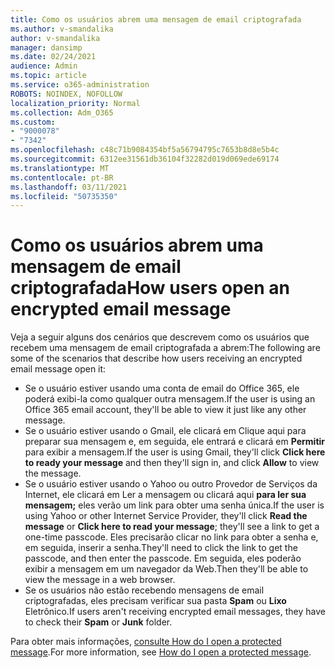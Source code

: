 ```yaml
---
title: Como os usuários abrem uma mensagem de email criptografada
ms.author: v-smandalika
author: v-smandalika
manager: dansimp
ms.date: 02/24/2021
audience: Admin
ms.topic: article
ms.service: o365-administration
ROBOTS: NOINDEX, NOFOLLOW
localization_priority: Normal
ms.collection: Adm_O365
ms.custom:
- "9000078"
- "7342"
ms.openlocfilehash: c48c71b9084354bf5a56794795c7653b8d8e5b4c
ms.sourcegitcommit: 6312ee31561db36104f32282d019d069ede69174
ms.translationtype: MT
ms.contentlocale: pt-BR
ms.lasthandoff: 03/11/2021
ms.locfileid: "50735350"
---
```

# <a name="how-users-open-an-encrypted-email-message"></a><span data-ttu-id="6c21d-102">Como os usuários abrem uma mensagem de email criptografada</span><span class="sxs-lookup"><span data-stu-id="6c21d-102">How users open an encrypted email message</span></span>

<span data-ttu-id="6c21d-103">Veja a seguir alguns dos cenários que descrevem como os usuários que recebem uma mensagem de email criptografada a abrem:</span><span class="sxs-lookup"><span data-stu-id="6c21d-103">The following are some of the scenarios that describe how users receiving an encrypted email message open it:</span></span>

- <span data-ttu-id="6c21d-104">Se o usuário estiver usando uma conta de email do Office 365, ele poderá exibi-la como qualquer outra mensagem.</span><span class="sxs-lookup"><span data-stu-id="6c21d-104">If the user is using an Office 365 email account, they'll be able to view it just like any other message.</span></span>
- <span data-ttu-id="6c21d-105">Se o usuário estiver usando o  Gmail, ele clicará em Clique aqui para preparar sua mensagem e, em seguida, ele entrará e clicará em **Permitir** para exibir a mensagem.</span><span class="sxs-lookup"><span data-stu-id="6c21d-105">If the user is using Gmail, they'll click **Click here to ready your message** and then they'll sign in, and click **Allow** to view the message.</span></span>
- <span data-ttu-id="6c21d-106">Se o usuário estiver usando o Yahoo ou  outro Provedor de Serviços da Internet, ele clicará em Ler a mensagem ou clicará aqui **para ler sua mensagem;** eles verão um link para obter uma senha única.</span><span class="sxs-lookup"><span data-stu-id="6c21d-106">If the user is using Yahoo or other Internet Service Provider, they'll click **Read the message** or **Click here to read your message**; they'll see a link to get a one-time passcode.</span></span> <span data-ttu-id="6c21d-107">Eles precisarão clicar no link para obter a senha e, em seguida, inserir a senha.</span><span class="sxs-lookup"><span data-stu-id="6c21d-107">They'll need to click the link to get the passcode, and then enter the passcode.</span></span> <span data-ttu-id="6c21d-108">Em seguida, eles poderão exibir a mensagem em um navegador da Web.</span><span class="sxs-lookup"><span data-stu-id="6c21d-108">Then they'll be able to view the message in a web browser.</span></span>
- <span data-ttu-id="6c21d-109">Se os usuários não estão recebendo mensagens de email criptografadas, eles precisam verificar sua pasta **Spam** ou **Lixo** Eletrônico.</span><span class="sxs-lookup"><span data-stu-id="6c21d-109">If users aren't receiving encrypted email messages, they have to check their **Spam** or **Junk** folder.</span></span>

<span data-ttu-id="6c21d-110">Para obter mais informações, [consulte How do I open a protected message](https://support.microsoft.com/topic/how-do-i-open-a-protected-message-1157a286-8ecc-4b1e-ac43-2a608fbf3098).</span><span class="sxs-lookup"><span data-stu-id="6c21d-110">For more information, see [How do I open a protected message](https://support.microsoft.com/topic/how-do-i-open-a-protected-message-1157a286-8ecc-4b1e-ac43-2a608fbf3098).</span></span>